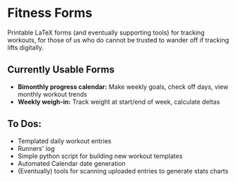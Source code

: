 # Fitness Forms

Printable LaTeX forms (and eventually supporting tools) for tracking workouts, for those of us who do cannot be trusted to wander off if tracking lifts digitally.

## Currently Usable Forms
* **Bimonthly progress calendar:** Make weekly goals, check off days, view monthly workout trends
* **Weekly weigh-in:** Track weight at start/end of week, calculate deltas

## To Dos:
* Templated daily workout entries
* Runners' log
* Simple python script for building new workout templates
* Automated Calendar date generation
* (Eventually) tools for scanning uploaded entries to generate stats charts
